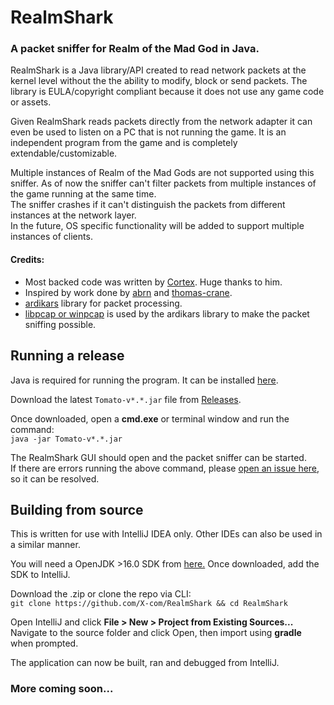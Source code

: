 # RealmShark  
### A packet sniffer for Realm of the Mad God in Java.

RealmShark is a Java library/API created to read network packets at the kernel level without the the ability to modify, block or send packets. The library is EULA/copyright compliant because it does not use any game code or assets.  

Given RealmShark reads packets directly from the network adapter it can even be used to listen on a PC that is not running the game. It is an independent program from the game and is completely extendable/customizable.  

Multiple instances of Realm of the Mad Gods are not supported using this sniffer. 
As of now the sniffer can't filter packets from multiple instances of the game running at the same time.   
The sniffer crashes if it can't distinguish the packets from different instances at the network layer.  
In the future, OS specific functionality will be added to support multiple instances of clients.

#### Credits:

- Most backed code was written by [Cortex](https://github.com/MCRcortex). Huge thanks to him.
- Inspired by work done by [abrn](https://github.com/abrn/realmlib) and [thomas-crane](https://github.com/thomas-crane/realmlib-net).
- [ardikars](https://github.com/ardikars/pcap) library for packet processing.
- [libpcap or winpcap](https://npcap.com/) is used by the ardikars library to make the packet sniffing possible.

## Running a release

Java is required for running the program. It can be installed [here](https://www.java.com/en/download/).  

Download the latest `Tomato-v*.*.jar` file from [Releases](https://github.com/X-com/RealmShark/releases).

Once downloaded, open a **cmd.exe** or terminal window and run the command:  
`java -jar Tomato-v*.*.jar`  

The RealmShark GUI should open and the packet sniffer can be started.  
If there are errors running the above command, please [open an issue here,]() so it can be resolved.

## Building from source

This is written for use with IntelliJ IDEA only. Other IDEs can also  be used in a similar manner.  

You will need a OpenJDK >16.0 SDK from [here.](https://jdk.java.net/18/) Once downloaded, add the SDK to IntelliJ.  

Download the .zip or clone the repo via CLI:  
`git clone https://github.com/X-com/RealmShark && cd RealmShark`

Open IntelliJ and click **File > New > Project from Existing Sources...**  
Navigate to the source folder and click Open, then import using **gradle** when prompted.  

The application can now be built, ran and debugged from IntelliJ.


### More coming soon...  
  
